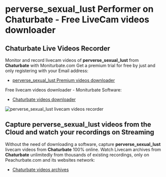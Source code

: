 # perverse_sexual_lust Performer on Chaturbate - Free LiveCam videos downloader

## Chaturbate Live Videos Recorder

Monitor and record livecam videos of **perverse_sexual_lust** from **Chaturbate** with Moniturbate.com
Get a premium trial for free by just and only registering with your Email address:
* [perverse_sexual_lust Premium videos downloader](https://moniturbate.com/request-demo-licence-key.html)

Free livecam videos downloader - Moniturbate Software:
* [Chaturbate videos downloader](https://moniturbate.com/moniturbate-download-software.html)

![perverse_sexual_lust livecam videos recorder](https://peachurnet.com/templates/moniturbate-software.png)


## Capture perverse_sexual_lust videos from the Cloud and watch your recordings on Streaming

Without the need of downloading a software, capture **perverse_sexual_lust** livecam videos from **Chaturbate** 100% online.
Watch Livecam archives from **Chaturbate** unlimitedly from thousands of existing recordings, only on Peachurbate.com and its websites network:
* [Chaturbate videos archives](https://peachurnet.com/)